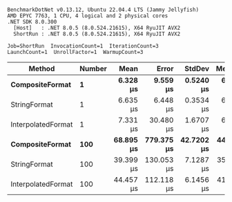 ```

BenchmarkDotNet v0.13.12, Ubuntu 22.04.4 LTS (Jammy Jellyfish)
AMD EPYC 7763, 1 CPU, 4 logical and 2 physical cores
.NET SDK 8.0.300
  [Host]   : .NET 8.0.5 (8.0.524.21615), X64 RyuJIT AVX2
  ShortRun : .NET 8.0.5 (8.0.524.21615), X64 RyuJIT AVX2

Job=ShortRun  InvocationCount=1  IterationCount=3  
LaunchCount=1  UnrollFactor=1  WarmupCount=3  

```
| Method             | Number | Mean      | Error      | StdDev     | Median    | Min       | Max        | Allocated |
|------------------- |------- |----------:|-----------:|-----------:|----------:|----------:|-----------:|----------:|
| **CompositeFormat**    | **1**      |  **6.328 μs** |   **9.559 μs** |  **0.5240 μs** |  **6.030 μs** |  **6.021 μs** |   **6.933 μs** |     **872 B** |
| StringFormat       | 1      |  6.635 μs |   6.448 μs |  0.3534 μs |  6.552 μs |  6.331 μs |   7.023 μs |     896 B |
| InterpolatedFormat | 1      |  7.331 μs |  30.480 μs |  1.6707 μs |  6.733 μs |  6.041 μs |   9.218 μs |     872 B |
| **CompositeFormat**    | **100**    | **68.895 μs** | **779.375 μs** | **42.7202 μs** | **44.703 μs** | **43.761 μs** | **118.222 μs** |   **14336 B** |
| StringFormat       | 100    | 39.399 μs | 130.053 μs |  7.1287 μs | 35.562 μs | 35.011 μs |  47.624 μs |   16736 B |
| InterpolatedFormat | 100    | 44.457 μs | 112.118 μs |  6.1456 μs | 41.178 μs | 40.647 μs |  51.547 μs |   14336 B |
